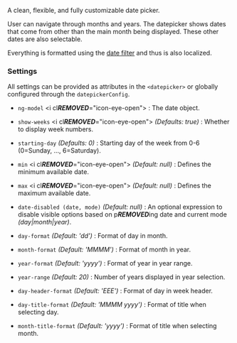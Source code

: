 A clean, flexible, and fully customizable date picker.

User can navigate through months and years.
The datepicker shows dates that come from other than the main month being displayed. These other dates are also selectable.

Everything is formatted using the [date filter](http://docs.angularjs.org/api/ng.filter:date) and thus is also localized.

### Settings ###

All settings can be provided as attributes in the `<datepicker>` or globally configured through the `datepickerConfig`.

 * `ng-model` <i cl***REMOVED***="icon-eye-open"></i>
 	:
 	The date object.

 * `show-weeks` <i cl***REMOVED***="icon-eye-open"></i>
 	_(Defaults: true)_ :
 	Whether to display week numbers.

 * `starting-day`
 	_(Defaults: 0)_ :
 	Starting day of the week from 0-6 (0=Sunday, ..., 6=Saturday).

 * `min` <i cl***REMOVED***="icon-eye-open"></i>
 	_(Default: null)_ :
 	Defines the minimum available date.

 * `max` <i cl***REMOVED***="icon-eye-open"></i>
 	_(Default: null)_ :
 	Defines the maximum available date.

 * `date-disabled (date, mode)`
 	_(Default: null)_ :
 	An optional expression to disable visible options based on p***REMOVED***ing date and current mode _(day|month|year)_.

 * `day-format`
 	_(Default: 'dd')_ :
 	Format of day in month.

 * `month-format`
 	_(Default: 'MMMM')_ :
 	Format of month in year.

 * `year-format`
 	_(Default: 'yyyy')_ :
 	Format of year in year range.

 * `year-range`
 	_(Default: 20)_ :
 	Number of years displayed in year selection.

 * `day-header-format`
 	_(Default: 'EEE')_ :
 	Format of day in week header.

 * `day-title-format`
 	_(Default: 'MMMM yyyy')_ :
 	Format of title when selecting day.

 * `month-title-format`
 	_(Default: 'yyyy')_ :
 	Format of title when selecting month.
